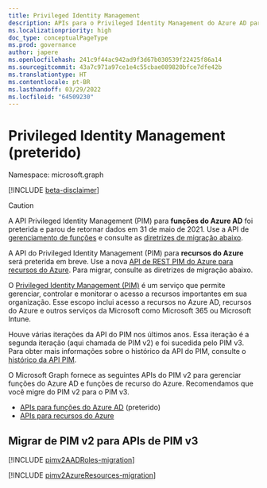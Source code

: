 ```yaml
---
title: Privileged Identity Management
description: APIs para o Privileged Identity Management do Azure AD para gerenciar as funções do Azure Active Directory e as funções de recursos do Azure.
ms.localizationpriority: high
doc_type: conceptualPageType
ms.prod: governance
author: japere
ms.openlocfilehash: 241c9f44ac942ad9f3d67b030539f22425f86a14
ms.sourcegitcommit: 43a7c971a97ce1e4c55cbae089820bfce7dfe42b
ms.translationtype: HT
ms.contentlocale: pt-BR
ms.lasthandoff: 03/29/2022
ms.locfileid: "64509230"
---
```

# <a name="privileged-identity-management-deprecated"></a>Privileged Identity Management (preterido)

Namespace: microsoft.graph

[!INCLUDE [beta-disclaimer](../../includes/beta-disclaimer.md)]

>[!CAUTION]
>A API Privileged Identity Management (PIM) para **funções do Azure AD** foi preterida e parou de retornar dados em 31 de maio de 2021. Use a API de [gerenciamento de funções](/graph/api/resources/rolemanagement?view=graph-rest-beta&preserve-view=true) e consulte as [diretrizes de migração abaixo](#migrate-from-pim-v2-to-pim-v3-apis).
>
>A API do Privileged Identity Management (PIM) para **recursos do Azure** será preterida em breve. Use a nova [API de REST PIM do Azure para recursos do Azure](/rest/api/authorization/role-eligibility-schedule-requests). Para migrar, consulte as diretrizes de migração abaixo.

O [Privileged Identity Management (PIM)](/azure/active-directory/privileged-identity-management/pim-configure) é um serviço que permite gerenciar, controlar e monitorar o acesso a recursos importantes em sua organização. Esse escopo inclui acesso a recursos no Azure AD, recursos do Azure e outros serviços da Microsoft como Microsoft 365 ou Microsoft Intune.

Houve várias iterações da API do PIM nos últimos anos. Essa iteração é a segunda iteração (aqui chamada de PIM v2) e foi sucedida pelo PIM v3. Para obter mais informações sobre o histórico da API do PIM, consulte o [histórico da API PIM](/azure/active-directory/privileged-identity-management/pim-apis#pim-api-history).

O Microsoft Graph fornece as seguintes APIs do PIM v2 para gerenciar funções do Azure AD e funções de recurso do Azure. Recomendamos que você migre do PIM v2 para o PIM v3.

- [APIs para funções do Azure AD](privilegedidentitymanagement-directory.md) (preterido)
- [APIs para recursos do Azure](privilegedidentitymanagement-resources.md)

## <a name="migrate-from-pim-v2-to-pim-v3-apis"></a>Migrar de PIM v2 para APIs de PIM v3

[!INCLUDE [pimv2AADRoles-migration](../../includes/pimv2AADRoles-migration.md)]

[!INCLUDE [pimv2AzureResources-migration](../../includes/pimv2AzureResources-migration.md)]

<!-- uuid: 8fcb5dbc-d5aa-4681-8e31-b001d5168d79
2015-10-25 14:57:30 UTC -->
<!--
{
  "type": "#page.annotation",
  "description": "Service root",
  "keywords": "",
  "section": "documentation",
  "tocPath": "",
  "suppressions": []
}
-->
